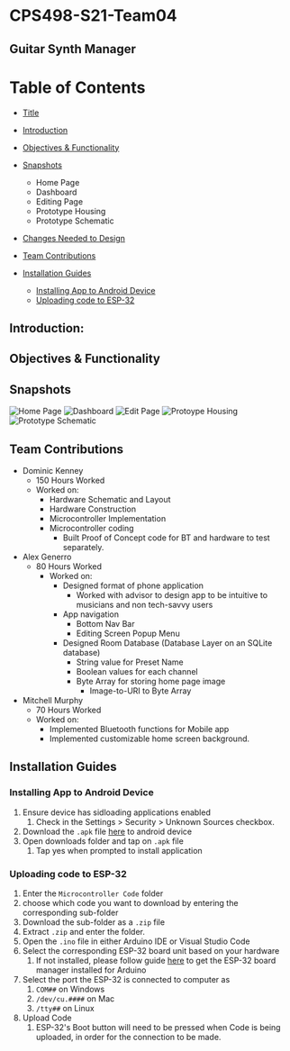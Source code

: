 # CPS498-S21-Team04
## Guitar Synth Manager



# Table of Contents
* [Title](#CPS498-S21-Team04)
* [Introduction](#Introduction)

* [Objectives & Functionality](#Objectives-&-Functionality)

* [Snapshots](#Snapshots)
  * Home Page
  * Dashboard
  * Editing Page
  * Prototype Housing
  * Prototype Schematic
* [Changes Needed to Design](#Changes-Needed-to-Design)
* [Team Contributions](#Team-Contributions)
* [Installation Guides](#Installation-Guides)
  * [Installing App to Android Device](#Installing-App-to-Android-Device)
  * [Uploading code to ESP-32](#Uploading-Code-to-ESP-32)



## Introduction:


## Objectives & Functionality

## Snapshots
![Home Page](./Images/HomeScreen.png)
![Dashboard](./Images/Dashboard.png)
![Edit Page](./Images/EditingPage.png)
![Protoype Housing](./Images/HousingPrototype.jpg)
![Prototype Schematic](./Images/Schematic.png)
## Team Contributions
* Dominic Kenney
    * 150 Hours Worked
    * Worked on:
        * Hardware Schematic and Layout
        * Hardware Construction
        * Microcontroller Implementation
        * Microcontroller coding
            * Built Proof of Concept code for BT and hardware to test separately.
* Alex Generro
    * 80 Hours Worked
        * Worked on:
            * Designed format of phone application
                * Worked with advisor to design app to be intuitive to musicians and non tech-savvy users
            * App navigation
                * Bottom Nav Bar
                * Editing Screen Popup Menu
            * Designed Room Database (Database Layer on an SQLite database)
                * String value for Preset Name
                * Boolean values for each channel
                * Byte Array for storing home page image
                    * Image-to-URI to Byte Array
* Mitchell Murphy
    * 70 Hours Worked
    * Worked on:
        * Implemented Bluetooth functions for Mobile app
        * Implemented customizable home screen background.


## Installation Guides
### Installing App to Android Device
1. Ensure device has sidloading applications enabled
      1. Check in the Settings > Security > Unknown Sources checkbox.
1. Download the `.apk` file [here]() to android device
1. Open downloads folder and tap on `.apk` file
      1. Tap yes when prompted to install application
### Uploading code to ESP-32
1. Enter the `Microcontroller Code` folder
1. choose which code you want to download by entering the corresponding sub-folder
1. Download the sub-folder as a `.zip` file
1. Extract `.zip` and enter the folder.
1. Open the `.ino` file in either Arduino IDE or Visual Studio Code
1. Select the corresponding ESP-32 board unit based on your hardware
      1. If not installed, please follow guide [here]() to get the ESP-32 board manager installed for Arduino
1. Select the port the ESP-32 is connected to computer as
      1. `COM##` on Windows
      1. `/dev/cu.####` on Mac
      1. `/tty##` on Linux
1. Upload Code
      1. ESP-32's Boot button will need to be pressed when Code is being uploaded, in order for the connection to be made.
